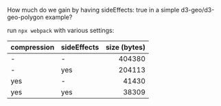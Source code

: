How much do we gain by having sideEffects: true in a simple d3-geo/d3-geo-polygon example?

run `npx webpack` with various settings:

| compression | sideEffects | size (bytes) |
| ----------- | ----------- |         ---: |
| - | - | 404380 |
| - | yes | 204113 |
| yes | - | 41430 |
| yes | yes | 38309 |
